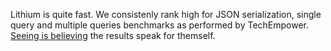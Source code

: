 Lithium is quite fast. We consistenly rank high for JSON serialization, single query and multiple queries benchmarks as performed by TechEmpower. [Seeing is believing](http://www.techempower.com/benchmarks/#section=data-r8&hw=i7&test=db&l=sg) the results speak for themself.
